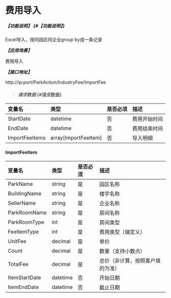 # 费用导入

##### _【功能说明】_ {#【功能说明】}

Excel导入，按同园区同企业group by成一条记录

_**【应用场景】**_

费用导入

_**【接口地址】**_

http://ip:port/ParkAction/IndustryFee/ImportFee

> #### _请求数据_ {#请求数据}

| 变量名 | 类型 | 是否必须 | 描述 |
| :--- | :--- | :--- | :--- |
| StartDate | datetime | 否 | 费用开始时间 |
| EndDate | datetime | 否 | 费用结束时间 |
| ImportFeeItems | array[ImportFeeItem] | 否 | 导入明细|

 #### ImportFeeItem

| 变量名 | 类型 | 是否必须 | 描述 |
| :--- | :--- | :--- | :--- |
| ParkName | string | 是 | 园区名称|
| BuildingName | string | 是  | 楼宇名称 |
| SellerName | string | 是  |企业名称 |
| ParkRoomName| string | 是  | 房间名称|
|ParkRoomType | int | 是 |房间类型|
| FeeItemType| int | 是  |费用类型（端定义）|
| UnitFee| decimal | 是  |单价|
| Count| decimal | 是  |数量（支持小数点）|
| TotalFee| decimal | 是  |总价（非计算，按照客户填的为准）|
| ItemStartDate| datetime | 否 |开始日期|
| ItemEndDate| datetime | 否 |截止日期|












